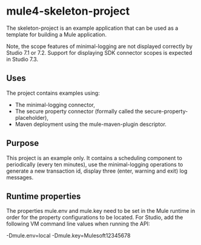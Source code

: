 # mule4-skeleton-project
The skeleton-project is an example application that can be used as a template for building a Mule application.

Note, the scope features of minimal-logging are not displayed correctly by Studio 7.1 or 7.2. Support for displaying SDK connector scopes is expected in Studio 7.3.

## Uses

The project contains examples using:

* The minimal-logging connector, 
* The secure property connector (formally called the secure-property-placeholder),
* Maven deployment using the mule-maven-plugin descriptor.

## Purpose
This project is an example only. It contains a scheduling component to periodically (every ten minutes), use the minimal-logging operations to generate a new transaction id, display three (enter, warning and exit) log messages.


## Runtime properties

The properties mule.env and mule.key need to be set in the Mule runtime in order for the property configurations to be located. 
For Studio, add the following VM command line values when running the API:

 -Dmule.env=local -Dmule.key=Mulesoft12345678